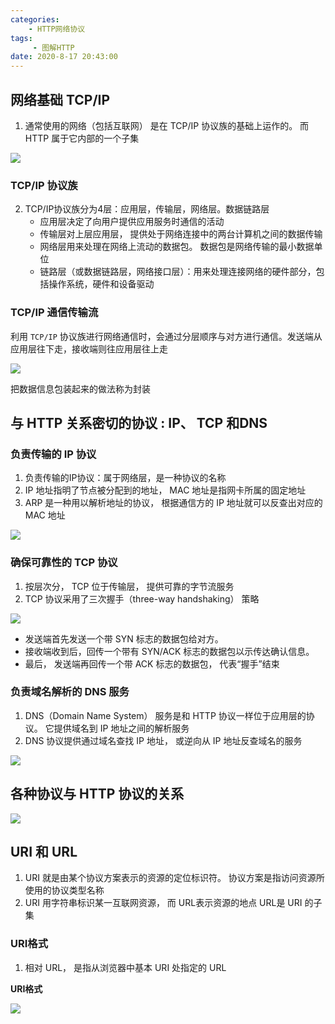 ```yaml
---
categories:
    - HTTP网络协议
tags:
	 - 图解HTTP
date: 2020-8-17 20:43:00
---
```




## 网络基础 TCP/IP

1. 通常使用的网络（包括互联网） 是在 TCP/IP 协议族的基础上运作的。 而 HTTP 属于它内部的一个子集

![](https://s1.ax1x.com/2020/08/17/dmO0bV.png)

### TCP/IP 协议族

2. TCP/IP协议族分为4层：应用层，传输层，网络层。数据链路层
   * 应用层决定了向用户提供应用服务时通信的活动
   * 传输层对上层应用层， 提供处于网络连接中的两台计算机之间的数据传输
   * 网络层用来处理在网络上流动的数据包。 数据包是网络传输的最小数据单位
   * 链路层（或数据链路层，网络接口层）：用来处理连接网络的硬件部分，包括操作系统，硬件和设备驱动



### TCP/IP 通信传输流

利用 `TCP/IP` 协议族进行网络通信时，会通过分层顺序与对方进行通信。发送端从应用层往下走，接收端则往应用层往上走

![](https://s1.ax1x.com/2020/08/17/dmOrUU.png)

把数据信息包装起来的做法称为封装



## 与 HTTP 关系密切的协议 : IP、 TCP 和DNS

### 负责传输的 IP 协议

1. 负责传输的IP协议：属于网络层，是一种协议的名称
2. IP 地址指明了节点被分配到的地址， MAC 地址是指网卡所属的固定地址
3. ARP 是一种用以解析地址的协议， 根据通信方的 IP 地址就可以反查出对应的 MAC 地址

![](https://s1.ax1x.com/2020/08/17/dmOs5F.png)

### 确保可靠性的 TCP 协议

1. 按层次分， TCP 位于传输层， 提供可靠的字节流服务
2.  TCP 协议采用了三次握手（three-way handshaking） 策略



![](https://s1.ax1x.com/2020/08/17/dmOwD0.png)

* 发送端首先发送一个带 SYN 标志的数据包给对方。 
* 接收端收到后，回传一个带有 SYN/ACK 标志的数据包以示传达确认信息。 
* 最后， 发送端再回传一个带 ACK 标志的数据包， 代表“握手”结束



### 负责域名解析的 DNS 服务

1. DNS（Domain Name System） 服务是和 HTTP 协议一样位于应用层的协议。 它提供域名到 IP 地址之间的解析服务
2. DNS 协议提供通过域名查找 IP 地址， 或逆向从 IP 地址反查域名的服务

![](https://s1.ax1x.com/2020/08/17/dmODET.png)



## 各种协议与 HTTP 协议的关系

![](https://s1.ax1x.com/2020/08/17/dmOc8J.png)



## URI 和 URL

1.  URI 就是由某个协议方案表示的资源的定位标识符。 协议方案是指访问资源所使用的协议类型名称
2. URI 用字符串标识某一互联网资源， 而 URL表示资源的地点   URL是 URI 的子集



### URI格式

1. 相对 URL， 是指从浏览器中基本 URI 处指定的 URL



**URI格式**

![](https://s1.ax1x.com/2020/08/17/dmO6C4.png)